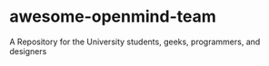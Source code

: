# awesome-openmind-team
A Repository for the University students, geeks, programmers, and designers
